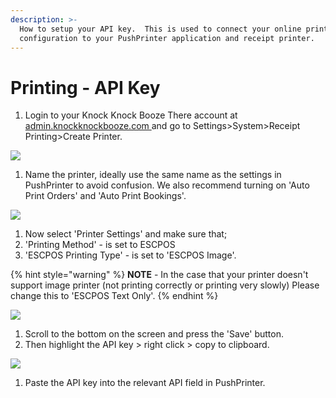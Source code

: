 ```yaml
---
description: >-
  How to setup your API key.  This is used to connect your online printing
  configuration to your PushPrinter application and receipt printer.
---
```


# Printing - API Key

1. Login to your Knock Knock Booze There account at [admin.knockknockbooze.com ](www.admin.knockknockbooze.com)and go to Settings&gt;System&gt;Receipt Printing&gt;Create Printer.

![](../.gitbook/assets/1-create-printer.png)

1. Name the printer, ideally use the same name as the settings in PushPrinter to avoid confusion. We also recommend turning on 'Auto Print Orders' and 'Auto Print Bookings'.

![](../.gitbook/assets/untitled%20%282%29.png)

1. Now select 'Printer Settings' and make sure that;
2. 'Printing Method' - is set to ESCPOS
3. 'ESCPOS Printing Type' - is set to 'ESCPOS Image'.

{% hint style="warning" %}
**NOTE** - In the case that your printer doesn't support image printer \(not printing correctly or printing very slowly\) Please change this to 'ESCPOS Text Only'.
{% endhint %}

![](../.gitbook/assets/untitled-1%20%282%29.png)

1. Scroll to the bottom on the screen and press the 'Save' button.
2. Then highlight the API key &gt; right click &gt; copy to clipboard.

![](../.gitbook/assets/untitled-2%20%283%29.png)

1. Paste the API key into the relevant API field in PushPrinter.

